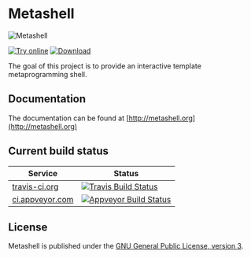 # Metashell

![](https://raw.githubusercontent.com/sabel83/metashell/master/docs/img/metashell.png "Metashell")

[![Try online](https://raw.githubusercontent.com/sabel83/metashell/master/docs/img/try_online.png "Try online")](http://metashell.org/about/demo)
[![Download](https://raw.githubusercontent.com/sabel83/metashell/master/docs/img/download.png "Download")](http://metashell.org/getting_metashell/installers/#version-210)

The goal of this project is to provide an interactive template metaprogramming
shell.

## Documentation

The documentation can be found at
[http://metashell.org](http://metashell.org)

## Current build status

Service | Status
--- | ---
[travis-ci.org](https://travis-ci.org/sabel83/metashell) | [![Travis Build Status](https://travis-ci.org/sabel83/metashell.svg?branch=master "Build Status")](https://travis-ci.org/sabel83/metashell) |
[ci.appveyor.com](https://ci.appveyor.com/project/sabel83/) | [![Appveyor Build Status](https://ci.appveyor.com/api/projects/status/2t30o2h0kieh2ovm/branch/master?svg=true)](https://ci.appveyor.com/project/sabel83/metashell/branch/master) |

## License

Metashell is published under the
[GNU General Public License, version 3](http://www.gnu.org/licenses/gpl.html).
